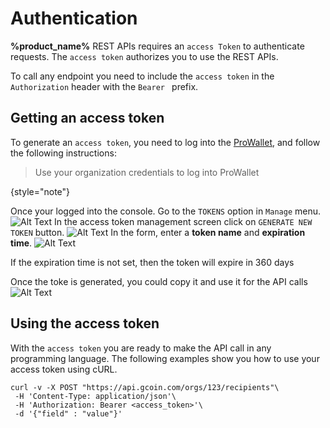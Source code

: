 # Authentication

**%product_name%** REST APIs requires an `access Token` to authenticate requests. The `access token` authorizes you to use the REST APIs.

To call any endpoint you need to include the `access token` in the `Authorization` header with the `Bearer ` prefix.

## Getting an access token

To generate an `access token`, you need to log into the [ProWallet](%prowallet_url%), and follow the following instructions:

> Use your organization credentials to log into ProWallet
> 
{style="note"}

<procedure title="Generate access token" collapsible="false">

<step>
Once your logged into the console. Go to the <code>TOKENS</code> option in <code>Manage</code> menu.

<img src="ProWallet_Manage_Token_Contextual.png" alt="Alt Text"/>

</step>

<step>
In the access token management screen click on <code>GENERATE NEW TOKEN</code> button.

<img src="ProWallet_Manage_AccessToken_Screen.png" alt="Alt Text"/>

</step>

<step>
In the form, enter a <strong>token name</strong> and <strong>expiration time</strong>.

<img src="ProWallet_NewAccessToken_Screen.png" alt="Alt Text"/>

<warning>
<p>If the expiration time is not set, then the token will expire in 360 days</p>
</warning>

</step>

<step>
Once the toke is generated, you could copy it and use it for the API calls

<img src="ProWallet_AccessToken_SuccessCreated.png" alt="Alt Text"/>

</step>

</procedure>

## Using the access token

With the `access token` you are ready to make the API call in any programming language. The following examples show you how to use your access token using cURL.

```Shell
curl -v -X POST "https://api.gcoin.com/orgs/123/recipients"\
 -H 'Content-Type: application/json'\
 -H 'Authorization: Bearer <access_token>'\
 -d '{"field" : "value"}'
```